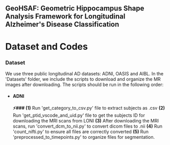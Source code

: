 ## **GeoHSAF: Geometric Hippocampus Shape Analysis Framework for Longitudinal Alzheimer's Disease Classification**

# Dataset and Codes

### Dataset
We use three public longitudinal AD datasets: ADNI, OASIS and AIBL. In the 'Datasets' folder, we include the scripts to download and organize the MR images after downloading. The scripts should be run in the following order:
- #### ADNI
  **⚡### (1)** Run 'get_category_to_csv.py' file to extract subjects as .csv  **(2)** Run 'get_ptid_vscode_and_uid.py' file to get the subjects ID for downloading the MRI scans from LONI **(3)** After downloading the MRI scans, run 'convert_dcm_to_nii.py' to convert dicom files to .nii **(4)** Run 'count_nifti.py' to ensure all files are correctly converted **(5)** Run 'preprocessed_to_timepoints.py' to organize files for segmentation.

  



